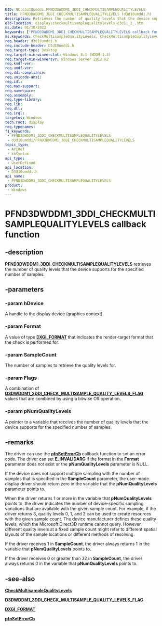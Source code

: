```yaml
---
UID: NC:d3d10umddi.PFND3DWDDM1_3DDI_CHECKMULTISAMPLEQUALITYLEVELS
title: PFND3DWDDM1_3DDI_CHECKMULTISAMPLEQUALITYLEVELS (d3d10umddi.h)
description: Retrieves the number of quality levels that the device supports for the specified number of samples. Supported.
old-location: display\checkmultisamplequalitylevels_d3d11_2_.htm
ms.date: 01/10/2022
keywords: ["PFND3DWDDM1_3DDI_CHECKMULTISAMPLEQUALITYLEVELS callback function"]
ms.keywords: CheckMultisampleQualityLevels, CheckMultisampleQualityLevels callback function [Display Devices], PFND3DWDDM1_3DDI_CHECKMULTISAMPLEQUALITYLEVELS, PFND3DWDDM1_3DDI_CHECKMULTISAMPLEQUALITYLEVELS callback, d3d10umddi/CheckMultisampleQualityLevels, display.checkmultisamplequalitylevels_d3d11_2_
req.header: d3d10umddi.h
req.include-header: D3d10umddi.h
req.target-type: Desktop
req.target-min-winverclnt: Windows 8.1 (WDDM 1.3)
req.target-min-winversvr: Windows Server 2012 R2
req.kmdf-ver: 
req.umdf-ver: 
req.ddi-compliance: 
req.unicode-ansi: 
req.idl: 
req.max-support: 
req.namespace: 
req.assembly: 
req.type-library: 
req.lib: 
req.dll: 
req.irql: 
targetos: Windows
tech.root: display
req.typenames: 
f1_keywords:
 - PFND3DWDDM1_3DDI_CHECKMULTISAMPLEQUALITYLEVELS
 - d3d10umddi/PFND3DWDDM1_3DDI_CHECKMULTISAMPLEQUALITYLEVELS
topic_type:
 - APIRef
 - kbSyntax
api_type:
 - UserDefined
api_location:
 - D3d10umddi.h
api_name:
 - PFND3DWDDM1_3DDI_CHECKMULTISAMPLEQUALITYLEVELS
product:
 - Windows
---
```


# PFND3DWDDM1_3DDI_CHECKMULTISAMPLEQUALITYLEVELS callback function

## -description

 **PFND3DWDDM1_3DDI_CHECKMULTISAMPLEQUALITYLEVELS** retrieves the number of quality levels that the device supports for the specified number of samples.

## -parameters

### -param hDevice

A handle to the display device (graphics context).

### -param Format

A value of type [**DXGI_FORMAT**](/windows/win32/api/dxgiformat/ne-dxgiformat-dxgi_format) that indicates the render-target format that the check is performed for.

### -param SampleCount

The number of samples to retrieve the quality levels for.

### -param Flags

A combination of [**D3DWDDM1_3DDI_CHECK_MULTISAMPLE_QUALITY_LEVELS_FLAG**](ne-d3d10umddi-d3dwddm1_3ddi_check_multisample_quality_levels_flag.md) values that are combined by using a bitwise OR operation.

### -param pNumQualityLevels

A pointer to a variable that receives the number of quality levels that the device supports for the specified number of samples.

## -remarks

The driver can use the [**pfnSetErrorCb**](nc-d3d10umddi-pfnd3d10ddi_seterror_cb.md) callback function to set an error code. The driver can set **E_INVALIDARG** if the format in the **Format** parameter does not exist or the **pNumQualityLevels** parameter is NULL.

If the device does not support multiple sampling with the number of samples that is specified in the **SampleCount** parameter, the user-mode display driver should return zero in the variable that the **pNumQualityLevels** parameter points to.

When the driver returns 1 or more in the variable that **pNumQualityLevels** points to, the driver indicates the number of device-specific sampling variations that are available with the given sample count. For example, if the driver returns 3, quality levels 0, 1, and 2 can be used to create resources with the given sample count. The device manufacturer defines these quality levels, which the Microsoft Direct3D runtime cannot query. However, different quality levels at a fixed sample count might refer to different spatial layouts of the sample locations or different methods of resolving.

If the driver receives 1 in **SampleCount**, the driver always returns 1 in the variable that **pNumQualityLevels** points to.

If the driver receives 0 or greater than 32 in **SampleCount**, the driver always returns 0 in the variable that **pNumQualityLevels** points to.

## -see-also

[**CheckMultisampleQualityLevels**](nc-d3d10umddi-pfnd3d10ddi_checkmultisamplequalitylevels.md)

[**D3DWDDM1_3DDI_CHECK_MULTISAMPLE_QUALITY_LEVELS_FLAG**](ne-d3d10umddi-d3dwddm1_3ddi_check_multisample_quality_levels_flag.md)

[**DXGI_FORMAT**](/windows/win32/api/dxgiformat/ne-dxgiformat-dxgi_format)

[**pfnSetErrorCb**](nc-d3d10umddi-pfnd3d10ddi_seterror_cb.md)
